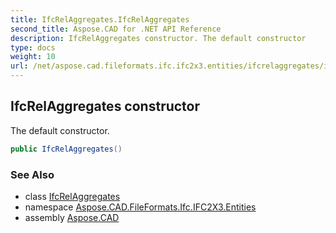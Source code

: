 ```yaml
---
title: IfcRelAggregates.IfcRelAggregates
second_title: Aspose.CAD for .NET API Reference
description: IfcRelAggregates constructor. The default constructor
type: docs
weight: 10
url: /net/aspose.cad.fileformats.ifc.ifc2x3.entities/ifcrelaggregates/ifcrelaggregates/
---
```

## IfcRelAggregates constructor

The default constructor.

```csharp
public IfcRelAggregates()
```

### See Also

* class [IfcRelAggregates](../)
* namespace [Aspose.CAD.FileFormats.Ifc.IFC2X3.Entities](../../ifcrelaggregates/)
* assembly [Aspose.CAD](../../../)


